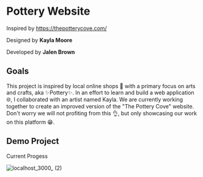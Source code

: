 # Pottery Website
Inspired by https://thepotterycove.com/ 

Designed by **Kayla Moore**

Developed by **Jalen Brown**

## Goals
This project is inspired by local online shops 🏪 with a primary focus on arts and crafts, aka ✨Pottery✨. In an effort to learn and build a web application 🌐, I collaborated with an artist named Kayla. We are currently working together to create an improved version of the "The Pottery Cove" website. Don't worry we will not profiting from this 👌, but only showcasing our work on this platform 😁.

## Demo Project

Current Progess

![localhost_3000_ (2)](https://github.com/user-attachments/assets/c0620a1b-e476-42e6-b56b-eeb334f20c99)
